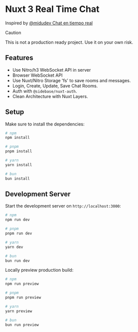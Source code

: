 # Nuxt 3 Real Time Chat

Inspired by [@midudev Chat en tiempo real](https://youtu.be/WpbBhTx5R9Q)

> [!CAUTION]
> This is not a production ready project. Use it on your own risk.

## Features

- Use Nitro/h3 WebSocket API in server
- Browser WebSocket API
- Use Nuxt/Nitro Storage 'fs' to save rooms and messages.
- Login, Create, Update, Save Chat Rooms.
- Auth with `@sidebase/nuxt-auth`.
- Clean Architecture with Nuxt Layers.

## Setup

Make sure to install the dependencies:

```bash
# npm
npm install

# pnpm
pnpm install

# yarn
yarn install

# bun
bun install
```

## Development Server

Start the development server on `http://localhost:3000`:

```bash
# npm
npm run dev

# pnpm
pnpm run dev

# yarn
yarn dev

# bun
bun run dev
```

Locally preview production build:

```bash
# npm
npm run preview

# pnpm
pnpm run preview

# yarn
yarn preview

# bun
bun run preview
```
